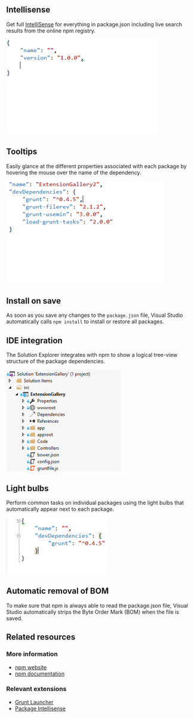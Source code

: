 <properties
	pageTitle="npm"
	description="The Node Package Manager is fully integrated with Visual Studio to provide a more natural user workflow."
	slug="npm"
	keywords="npm, node, nodejs, node package manager"
/>

## Intellisense
Get full [IntelliSense](http://go.microsoft.com/fwlink/?LinkId=532997) for everything in package.json including live search results from the online npm registry.

![npm package Intellisense](_assets/npm-intellisense.gif)

## Tooltips
Easily glance at the different properties associated with each package by hovering the mouse over the name of the dependency.

![npm package tooltip](_assets/npm-tooltip.gif)

## Install on save
As soon as you save any changes to the `package.json` file, Visual Studio automatically calls `npm install` to install or restore all packages.

## IDE integration
The Solution Explorer integrates with npm to show a logical tree-view structure of the package dependencies.

![npm IDE integration](_assets/npm-ide-integration.gif)

## Light bulbs
Perform common tasks on individual packages using the light bulbs that automatically appear next to each package.

![npm light bulbs](_assets/npm-light-bulbs.gif)

## Automatic removal of BOM
To make sure that npm is always able to read the package.json file, Visual Studio automatically strips the Byte Order Mark (BOM) when the file is saved.

<aside role="complementary">

## Related resources

<section>

### More information

- [npm website](https://www.npmjs.com/)
- [npm documentation](https://docs.npmjs.com/)
</section>

<section>

### Relevant extensions

- [Grunt Launcher](https://visualstudiogallery.msdn.microsoft.com/dcbc5325-79ef-4b72-960e-0a51ee33a0ff)
- [Package Intellisense](https://visualstudiogallery.msdn.microsoft.com/65748cdb-4087-497e-a394-2e3449c8e61e)
</section>

</aside>